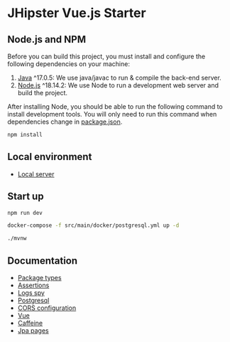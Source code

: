 # JHipster Vue.js Starter

## Node.js and NPM

Before you can build this project, you must install and configure the following dependencies on your machine:

1. [Java](https://nodejs.org/) ^17.0.5: We use java/javac to run & compile the back-end server.
2. [Node.js](https://nodejs.org/) ^18.14.2: We use Node to run a development web server and build the project.

After installing Node, you should be able to run the following command to install development tools.
You will only need to run this command when dependencies change in [package.json](package.json).

```bash
npm install
```

## Local environment

- [Local server](http://localhost:8080)

<!-- jhipster-needle-localEnvironment -->

## Start up

```bash
npm run dev
```

```bash
docker-compose -f src/main/docker/postgresql.yml up -d
```

```bash
./mvnw
```

<!-- jhipster-needle-startupCommand -->

## Documentation

- [Package types](documentation/package-types.md)
- [Assertions](documentation/assertions.md)
- [Logs spy](documentation/logs-spy.md)
- [Postgresql](documentation/postgresql.md)
- [CORS configuration](documentation/cors-configuration.md)
- [Vue](documentation/vue.md)
- [Caffeine](documentation/caffeine.md)
- [Jpa pages](documentation/jpa-pages.md)

<!-- jhipster-needle-documentation -->
